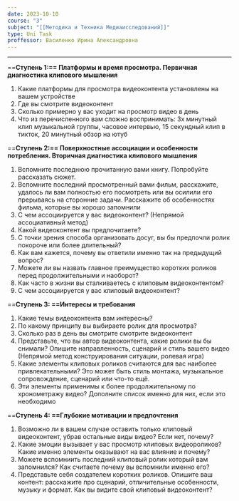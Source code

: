```yaml
---
date: 2023-10-10
course: "3"
subject: "[[Методика и Техника Медиаисследований]]"
type: Uni Task
proffessor: Василенко Ирина Александровна
---
```

---
==**Ступень 1:== Платформы и время просмотра. Первичная диагностика клипового мышления**

1. Какие платформы для просмотра видеоконтента установлены на вашем устройстве
2. Где вы смотрите видеоконтент
3. Сколько примерно у вас уходит на просмотр видео в день
4. Что из перечисленного вам сложно воспринимать: 3х минутный клип музыкальной группы, часовое интервью, 15 секундный клип в тикток, 20 минутный обзор на ютуб

==**Ступень 2:== Поверхностные ассоциации и особенности потребления. Вторичная диагностика клипового мышления**

1. Вспомните последнюю прочитанную вами книгу. Попробуйте рассказать сюжет.
2. Вспомните последний просмотренный вами фильм, расскажите, удалось ли вам полностью его посмотреть или вы осилили его прерываясь на сторонние задачи. Расскажите об особенностях фильма, которые вы хорошо запомнили
3. С чем ассоциируется у вас видеоконтент? (Непрямой ассоциативный метод)
4. Какой видеоконтент вы предпочитаете?
5. С точки зрения способа организовать досуг, вы бы предпочли ролик покороче или более длительный?
6. Как вам кажется, почему вы ответили именно так на предыдущий вопрос?
7. Можете ли вы назвать главное преимущество коротких роликов перед продолжительными и наоборот?
8. Как часто в жизни вы сталкиваетесь с клиповым видеоконтентом?
9. С чем ассоциируется у вас клиповый видеоконтент?

==**Ступень 3: ==Интересы и требования**

1. Какие темы видеоконтента вам интересны?
2. По какому принципу вы выбираете ролик для просмотра?
3. Сколько раз в день вы смотрите смотрите видеоконтент
4. Представьте, что вы автор видеоконтента, какие ролики вы бы снимали? Опишите направленность, сценарий и стиль вашего видео (Непрямой метод конструирования ситуации, ролевая игра)
5. Какие элементы клиповых роликов считаются для вас наиболее привлекательными? Это может быть стиль монтажа, музыкальное сопровождение, сценарий или что-то ещё.
6. Эти элементы применимы к более продолжительному по хронометражу видео? Дополните список именно для них, если это необходимо

==**Ступень 4: ==Глубокие мотивации и предпочтения**

1. Возможно ли в вашем случае оставить только клиповый видеоконтент, убрав остальные виды видео? Если нет, почему?
2. Какие эмоции вызывает у вас просмотр клиповых видеороликов? Какие именно элементы оказывают на вас влияние и почему?
3. Можете вспомниить последний клиповый ролик который вам запомнился? Как считаете почему вы вспомнили именно его?
4. Представьте себя создателем коротких роликов. Опишите ваш контент: расскажите про сценарий, отличительные особенности, музыку и формат. Как вы видите свой клиповый видеоконтент?